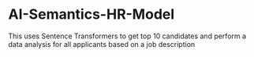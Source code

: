 # AI-Semantics-HR-Model
This uses Sentence Transformers to get top 10 candidates and perform a data analysis for all applicants based on a job description
